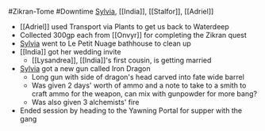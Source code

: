 #Zikran-Tome #Downtime 
[Sylvia](PCs/Past/Sylvia.md), [[India]], [[Stalfor]], [[Adriel]]

- [[Adriel]] used Transport via Plants to get us back to Waterdeep
- Collected 300gp each from [[Onvyr]] for completing the Zikran quest
- [Sylvia](PCs/Past/Sylvia.md) went to Le Petit Nuage bathhouse to clean up
- [[India]] got her wedding invite
	- [[Lysandrea]], [[India]]'s first cousin, is getting married
- [Sylvia](PCs/Past/Sylvia.md) got a new gun called Iron Dragon
	- Long gun with side of dragon's head carved into fate wide barrel
	- Was given 2 days' worth of ammo and a note to take to a smith to craft ammo for the weapon, can mix with gunpowder for more bang?
	- Was also given 3 alchemists' fire
- Ended session by heading to the Yawning Portal for supper with the gang